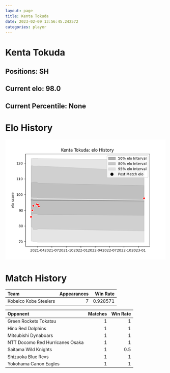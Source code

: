 ```yaml
---  
layout: page  
title: Kenta Tokuda  
date: 2023-02-09 13:56:45.242572  
categories: player  
---
```

# Kenta Tokuda

## Positions: SH

## Current elo: 98.0

## Current Percentile: None

# Elo History


![elo history](history_KentaTokuda.png)
# Match History


| Team                  |   Appearances |   Win Rate |
|:----------------------|--------------:|-----------:|
| Kobelco Kobe Steelers |             7 |   0.928571 |

| Opponent                        |   Matches |   Win Rate |
|:--------------------------------|----------:|-----------:|
| Green Rockets Tokatsu           |         1 |        1   |
| Hino Red Dolphins               |         1 |        1   |
| Mitsubishi Dynaboars            |         1 |        1   |
| NTT Docomo Red Hurricanes Osaka |         1 |        1   |
| Saitama Wild Knights            |         1 |        0.5 |
| Shizuoka Blue Revs              |         1 |        1   |
| Yokohama Canon Eagles           |         1 |        1   |